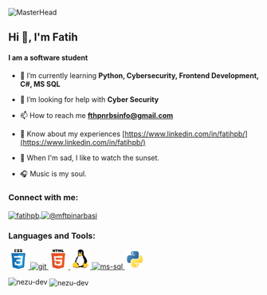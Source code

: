 ![MasterHead](https://img.freepik.com/premium-photo/sun-setting-rough-sea_204719-1010.jpg?w=1380)

<h2 align="left">Hi 👋, I'm Fatih</h2>
<h4 align="left">I am a software student</h4>

- 🚀 I’m currently learning **Python, Cybersecurity, Frontend Development, C#, MS SQL**

- 🔗 I’m looking for help with **Cyber Security**

- 📫 How to reach me **fthpnrbsinfo@gmail.com**

- 📄 Know about my experiences [https://www.linkedin.com/in/fatihpb/](https://www.linkedin.com/in/fatihpb/)

- 🌅 When I'm sad, I like to watch the sunset.

- 🎧 Music is my soul.

<h3 align="left">Connect with me:</h3>
<p align="left">
  <a href="https://linkedin.com/in/fatihpb" target="blank" title="LinkedIn">
    <img align="center" src="https://raw.githubusercontent.com/rahuldkjain/github-profile-readme-generator/master/src/images/icons/Social/linked-in-alt.svg" alt="fatihpb" height="30" width="40" />
  </a>
  <a href="https://medium.com/@mftpinarbasi" target="blank" title="Medium">
    <img align="center" src="https://raw.githubusercontent.com/rahuldkjain/github-profile-readme-generator/master/src/images/icons/Social/medium.svg" alt="@mftpinarbasi" height="30" width="40" />
  </a>
</p>

<h3 align="left">Languages and Tools:</h3>
<p align="left">
  <a href="https://www.w3schools.com/css/" target="_blank" rel="noreferrer" title="CSS3">
    <img src="https://raw.githubusercontent.com/devicons/devicon/master/icons/css3/css3-original-wordmark.svg" alt="css3" width="40" height="40" />
  </a>
  <a href="https://git-scm.com/" target="_blank" rel="noreferrer" title="Git">
    <img src="https://www.vectorlogo.zone/logos/git-scm/git-scm-icon.svg" alt="git" width="40" height="40" />
  </a>
  <a href="https://www.w3.org/html/" target="_blank" rel="noreferrer" title="HTML5">
    <img src="https://raw.githubusercontent.com/devicons/devicon/master/icons/html5/html5-original-wordmark.svg" alt="html5" width="40" height="40" />
  </a>
  <a href="https://www.linux.org/" target="_blank" rel="noreferrer" title="Linux">
    <img src="https://raw.githubusercontent.com/devicons/devicon/master/icons/linux/linux-original.svg" alt="linux" width="40" height="40" />
  </a>
  <a href="https://www.microsoft.com/en-us/sql-server" target="_blank" rel="noreferrer" title="MS SQL Server">
    <img src="https://img.icons8.com/color/48/000000/microsoft-sql-server.png" alt="ms-sql" width="40" height="40" />
  </a>
  <a href="https://www.python.org" target="_blank" rel="noreferrer" title="Python">
    <img src="https://raw.githubusercontent.com/devicons/devicon/master/icons/python/python-original.svg" alt="python" width="40" height="40" />
  </a>
</p>

<p>
  <img align="left" src="https://github-readme-stats.vercel.app/api/top-langs?username=nezu-dev&show_icons=true&locale=en&layout=compact&theme=dark" alt="nezu-dev" />
</p>

<p>&nbsp;<img align="center" src="https://github-readme-stats.vercel.app/api?username=nezu-dev&show_icons=true&locale=en&theme=dark" alt="nezu-dev" /></p>
